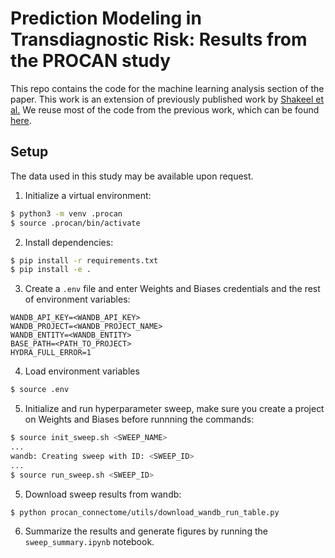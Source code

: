# Prediction Modeling in Transdiagnostic Risk: Results from the PROCAN study

This repo contains the code for the machine learning analysis section of the paper. This work is an extension of previously published work by <a href=https://link.springer.com/article/10.1007/s11682-024-00953-z>Shakeel et al.</a> We reuse most of the code from the previous work, which can be found <a href=https://github.com/mklasby/brain-connectome-longitudinal>here</a>.

## Setup

The data used in this study may be available upon request.

1. Initialize a virtual environment:
```sh
$ python3 -m venv .procan
$ source .procan/bin/activate
```
2. Install dependencies:
```sh
$ pip install -r requirements.txt
$ pip install -e .
```
3. Create a `.env` file and enter Weights and Biases credentials and the rest of environment variables:
```
WANDB_API_KEY=<WANDB_API_KEY>
WANDB_PROJECT=<WANDB_PROJECT_NAME>
WANDB_ENTITY=<WANDB_ENTITY>
BASE_PATH=<PATH_TO_PROJECT>
HYDRA_FULL_ERROR=1
```
4. Load environment variables
```sh
$ source .env
```
5. Initialize and run hyperparameter sweep, make sure you create a project on Weights and Biases before runnning the commands:
```sh
$ source init_sweep.sh <SWEEP_NAME>
...
wandb: Creating sweep with ID: <SWEEP_ID>
...
$ source run_sweep.sh <SWEEP_ID>
```
5. Download sweep results from wandb:
```sh
$ python procan_connectome/utils/download_wandb_run_table.py
```   
6. Summarize the results and generate figures by running the `sweep_summary.ipynb` notebook.

